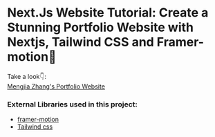 # Next.Js Website Tutorial: Create a Stunning Portfolio Website with Nextjs, Tailwind CSS and Framer-motion🌟

Take a look👇: <br />
[Mengjia Zhang's Portfolio Website](https://zhangmengjia.vercel.app/) <br />

### External Libraries used in this project:

- [framer-motion](https://www.framer.com/motion/) <br />
- [Tailwind css](https://tailwindcss.com/) <br />


